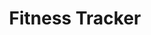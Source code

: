 ---
link: https://github.com/nicenicegame/fitness-tracker
title: Fitness Tracker
responsibility: Full-stack
description: Fitness Tracker app built with Angular, Node.js, and Material UI. This is the project that I learn from MEAN Stack course from Udemy.
---